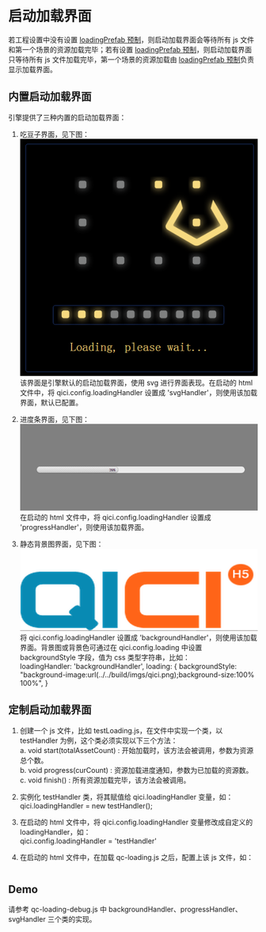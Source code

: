 # 启动加载界面  
若工程设置中没有设置 [loadingPrefab 预制](loadingPrefab.md)，则启动加载界面会等待所有 js 文件和第一个场景的资源加载完毕；若有设置 [loadingPrefab 预制](loadingPrefab.md)，则启动加载界面只等待所有 js 文件加载完毕，第一个场景的资源加载由 [loadingPrefab 预制](loadingPrefab.md)负责显示加载界面。  

## 内置启动加载界面  
引擎提供了三种内置的启动加载界面：  
1. 吃豆子界面，见下图：  
	![](images/svg.png)   
	该界面是引擎默认的启动加载界面，使用 svg 进行界面表现。在启动的 html 文件中，将 qici.config.loadingHandler 设置成 'svgHandler'，则使用该加载界面，默认已配置。  
	
2. 进度条界面，见下图：  
	![](images/progress.png)   
	在启动的 html 文件中，将 qici.config.loadingHandler 设置成 'progressHandler'，则使用该加载界面。   
	
3. 静态背景图界面，见下图：  
	![](images/background.png)   
	将 qici.config.loadingHandler 设置成 'backgroundHandler'，则使用该加载界面。背景图或背景色可通过在 qici.config.loading 中设置 backgroundStyle 字段，值为 css 类型字符串，比如：  
		loadingHandler: 'backgroundHandler',
        loading: {
			backgroundStyle: "background-image:url(../../build/imgs/qici.png);background-size:100% 100%",
		}
	
## 定制启动加载界面  
1. 创建一个 js 文件，比如 testLoading.js，在文件中实现一个类，以 testHandler 为例，这个类必须实现以下三个方法：  
     a. void start(totalAssetCount) : 开始加载时，该方法会被调用，参数为资源总个数。  
     b. void progress(curCount) : 资源加载进度通知，参数为已加载的资源数。  
     c. void finish() : 所有资源加载完毕，该方法会被调用。  
	 
2. 实例化 testHandler 类，将其赋值给 qici.loadingHandler 变量，如：qici.loadingHandler = new testHandler();  

3. 在启动的 html 文件中，将 qici.config.loadingHandler 变量修改成自定义的 loadingHandler，如：  
		qici.config.loadingHandler = 'testHandler'  
	  
4. 在启动的 html 文件中，在加载 qc-loading.js 之后，配置上该 js 文件，如：
		<body onload="qici.init();">
			<div style="overflow:hidden;padding:0;margin:0;width:100%;height:100%;">
				<div id="dragDiv" style="position:absolute"></div>
				<div id="gameDiv" style="position:absolute"></div>
			</div>
			<script src="../lib/qc-loading.js"></script>
			<script src="../testLoading.js"></script>
		</body>  
		
## Demo
请参考 qc-loading-debug.js 中 backgroundHandler、progressHandler、svgHandler 三个类的实现。 

      
